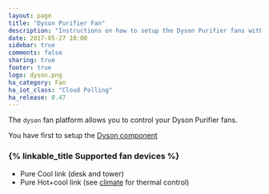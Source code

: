 ```yaml
---
layout: page
title: "Dyson Purifier Fan"
description: "Instructions on how to setup the Dyson Purifier fans within Home Assistant."
date: 2017-05-27 10:00
sidebar: true
comments: false
sharing: true
footer: true
logo: dyson.png
ha_category: Fan
ha_iot_class: "Cloud Polling"
ha_release: 0.47
---
```



The `dyson` fan platform allows you to control your Dyson Purifier fans.

You have first to setup the [Dyson component](/components/dyson/)

### {% linkable_title Supported fan devices %}

- Pure Cool link (desk and tower)
- Pure Hot+cool link (see [climate](/components/climate.dyson/) for thermal control)

